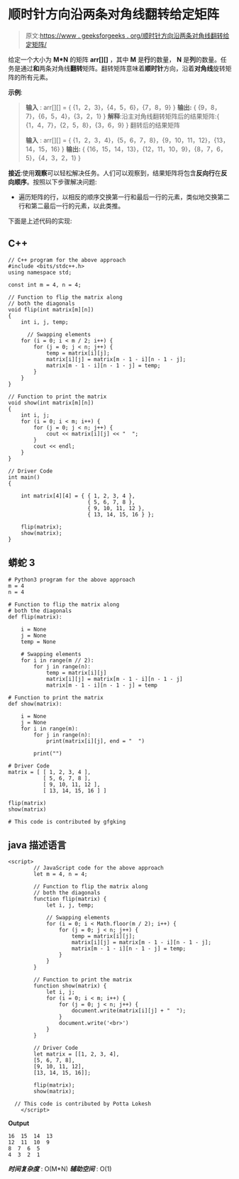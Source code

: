 # 顺时针方向沿两条对角线翻转给定矩阵

> 原文:[https://www . geeksforgeeks . org/顺时针方向沿两条对角线翻转给定矩阵/](https://www.geeksforgeeks.org/flip-the-given-matrix-along-both-diagonals-in-clockwise-direction/)

给定一个大小为 **M*N** 的矩阵 **arr[][]** ，其中 **M** 是**行**的数量， **N** 是**列**的数量。任务是通过**和**两条对角线**翻转**矩阵。翻转矩阵意味着**顺时针**方向，沿着**对角线**旋转矩阵的所有元素。

**示例**:

> **输入** : arr[][] = { {1，2，3}，{4，5，6}，{7，8，9} }
> **输出:** { {9，8，7}，{6，5，4}，{3，2，1} }
> **解释**:沿主对角线翻转矩阵后的结果矩阵:{ {1，4，7}，{2，5，8}，{3，6，9} }
> 翻转后的结果矩阵
> 
> **输入** : arr[][] = { {1，2，3，4}，{5，6，7，8}，{9，10，11，12}，{13，14，15，16} }
> **输出:** { {16，15，14，13}，{12，11，10，9}，{8，7，6，5}，{4，3，2，1} }

**接近**:使用**观察**可以轻松解决任务。人们可以观察到，结果矩阵将包含**反向行**在**反向顺序**。按照以下步骤解决问题:

*   遍历矩阵的行，以相反的顺序交换第一行和最后一行的元素，类似地交换第二行和第二最后一行的元素，以此类推。

下面是上述代码的实现:

## C++

```
// C++ program for the above approach
#include <bits/stdc++.h>
using namespace std;

const int m = 4, n = 4;

// Function to flip the matrix along
// both the diagonals
void flip(int matrix[m][n])
{
    int i, j, temp;

      // Swapping elements
    for (i = 0; i < m / 2; i++) {
        for (j = 0; j < n; j++) {
            temp = matrix[i][j];
            matrix[i][j] = matrix[m - 1 - i][n - 1 - j];
            matrix[m - 1 - i][n - 1 - j] = temp;
        }
    }
}

// Function to print the matrix
void show(int matrix[m][n])
{
    int i, j;
    for (i = 0; i < m; i++) {
        for (j = 0; j < n; j++) {
            cout << matrix[i][j] << "  ";
        }
        cout << endl;
    }
}

// Driver Code
int main()
{

    int matrix[4][4] = { { 1, 2, 3, 4 },
                         { 5, 6, 7, 8 },
                         { 9, 10, 11, 12 },
                         { 13, 14, 15, 16 } };

    flip(matrix);
    show(matrix);
}
```

## 蟒蛇 3

```
# Python3 program for the above approach
m = 4
n = 4

# Function to flip the matrix along
# both the diagonals
def flip(matrix):

    i = None
    j = None
    temp = None

    # Swapping elements
    for i in range(m // 2):
        for j in range(n):
            temp = matrix[i][j]
            matrix[i][j] = matrix[m - 1 - i][n - 1 - j]
            matrix[m - 1 - i][n - 1 - j] = temp

# Function to print the matrix
def show(matrix):

    i = None
    j = None
    for i in range(m):
        for j in range(n):
            print(matrix[i][j], end = "  ")

        print("")

# Driver Code
matrix = [ [ 1, 2, 3, 4 ],
           [ 5, 6, 7, 8 ],
           [ 9, 10, 11, 12 ],
           [ 13, 14, 15, 16 ] ]

flip(matrix)
show(matrix)

# This code is contributed by gfgking
```

## java 描述语言

```
<script>
        // JavaScript code for the above approach
        let m = 4, n = 4;

        // Function to flip the matrix along
        // both the diagonals
        function flip(matrix) {
            let i, j, temp;

            // Swapping elements
            for (i = 0; i < Math.floor(m / 2); i++) {
                for (j = 0; j < n; j++) {
                    temp = matrix[i][j];
                    matrix[i][j] = matrix[m - 1 - i][n - 1 - j];
                    matrix[m - 1 - i][n - 1 - j] = temp;
                }
            }
        }

        // Function to print the matrix
        function show(matrix) {
            let i, j;
            for (i = 0; i < m; i++) {
                for (j = 0; j < n; j++) {
                    document.write(matrix[i][j] + "  ");
                }
                document.write('<br>')
            }
        }

        // Driver Code
        let matrix = [[1, 2, 3, 4],
        [5, 6, 7, 8],
        [9, 10, 11, 12],
        [13, 14, 15, 16]];

        flip(matrix);
        show(matrix);

  // This code is contributed by Potta Lokesh
    </script>
```

**Output**

```
16  15  14  13  
12  11  10  9  
8  7  6  5  
4  3  2  1  
```

***时间复杂度*** : O(M*N)
***辅助空间*** : O(1)